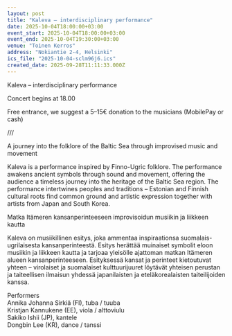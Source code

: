 ```yaml
---
layout: post
title: "Kaleva – interdisciplinary performance"
date: 2025-10-04T18:00:00+03:00
event_start: 2025-10-04T18:00:00+03:00
event_end: 2025-10-04T19:30:00+03:00
venue: "Toinen Kerros"
address: "Nokiantie 2-4, Helsinki"
ics_file: "2025-10-04-sclm96j6.ics"
created_date: 2025-09-28T11:11:33.000Z
---
```


Kaleva – interdisciplinary performance  
  
Concert begins at 18.00  
  
Free entrance, we suggest a 5–15€ donation to the musicians (MobilePay or cash)  
  
///  
  
A journey into the folklore of the Baltic Sea through improvised music and movement  
  
Kaleva is a performance inspired by Finno-Ugric folklore. The performance awakens ancient symbols through sound and movement, offering the audience a timeless journey into the heritage of the Baltic Sea region. The performance intertwines peoples and traditions – Estonian and Finnish cultural roots find common ground and artistic expression together with artists from Japan and South Korea.   
  
Matka Itämeren kansanperinteeseen improvisoidun musiikin ja liikkeen kautta  
  
Kaleva on musiikillinen esitys, joka ammentaa inspiraationsa suomalais-ugrilaisesta kansanperinteestä. Esitys herättää muinaiset symbolit eloon musiikin ja liikkeen kautta ja tarjoaa yleisölle ajattoman matkan Itämeren alueen kansanperinteeseen. Esityksessä kansat ja perinteet kietoutuvat yhteen – virolaiset ja suomalaiset kulttuurijuuret löytävät yhteisen perustan ja taiteellisen ilmaisun yhdessä japanilaisten ja eteläkorealaisten taiteilijoiden kanssa.  
  
Performers  
Annika Johanna Sirkiä (FI), tuba / tuuba  
Kristjan Kannukene (EE), viola / alttoviulu  
Sakiko Ishii (JP), kantele  
Dongbin Lee (KR), dance / tanssi
